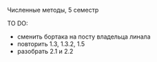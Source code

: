Численные методы, 5 семестр


TO DO:
- сменить бортака на посту владельца линала
- повторить 1.3, 1.3.2, 1.5
- разобрать 2.1 и 2.2

